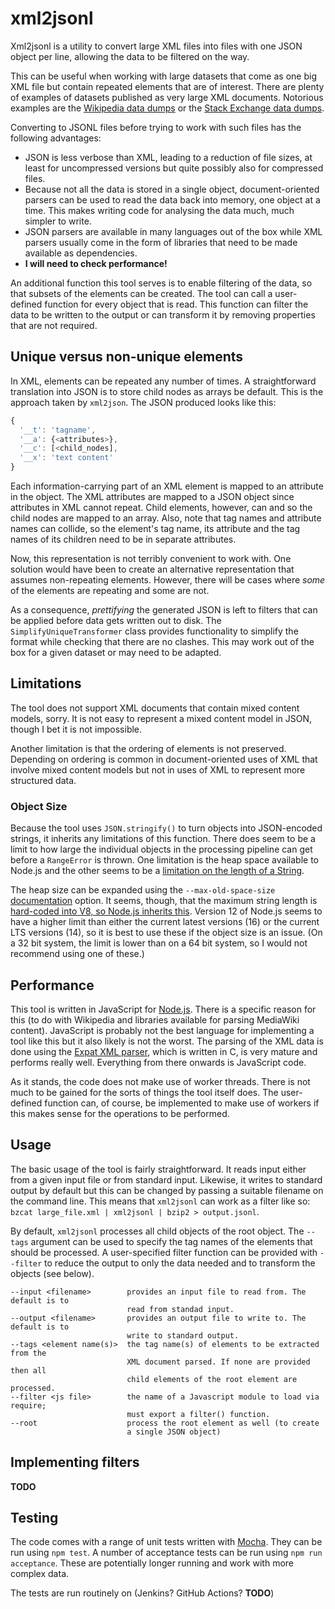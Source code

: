 # xml2jsonl

Xml2jsonl is a utility to convert large XML files into files with one JSON object per line, allowing
the data to be filtered on the way.

This can be useful when working with large datasets that come as one
big XML file but contain repeated elements that are of interest. There
are plenty of examples of datasets published as very large XML
documents. Notorious examples are the [Wikipedia data
dumps](https://dumps.wikimedia.org/backup-index.html) or the
[Stack Exchange data
dumps](https://archive.org/details/stackexchange). 

Converting to JSONL files before trying to work with such files has the following advantages:

* JSON is less verbose than XML, leading to a reduction of file sizes, at least for uncompressed
  versions but quite possibly also for compressed files.  
* Because not all the data is stored in a single object, document-oriented parsers can be used to
  read the data back into memory, one object at a time. This makes writing code for analysing the
  data much, much simpler to write.
* JSON parsers are available in many languages out of the box while XML parsers usually come in the
  form of libraries that need to be made available as dependencies.
* **I will need to check performance!**

An additional function this tool serves is to enable filtering of the
data, so that subsets of the elements can be created. The tool can
call a user-defined function for every object that is read.  This
function can filter the data to be written to the output or can
transform it by removing properties that are not required.

## Unique versus non-unique elements

In XML, elements can be repeated any number of times. A
straightforward translation into JSON is to store child nodes as
arrays be default. This is the approach taken by `xml2json`. The JSON
produced looks like this:

```javascript
{
  '__t': 'tagname', 
  '__a': {<attributes>},
  '__c': [<child_nodes],
  '__x': 'text content'
}
```

Each information-carrying part of an XML element is mapped to an
attribute in the object. The XML attributes are mapped to a JSON
object since attributes in XML cannot repeat. Child elements, however,
can and so the child nodes are mapped to an array. Also, note that tag
names and attribute names can collide, so the element's tag name, its
attribute and the tag names of its children need to be in separate
attributes.

Now, this representation is not terribly convenient to work with. One 
solution would have been to create an alternative representation that 
assumes non-repeating elements. However, there will be cases where *some* 
of the elements are repeating and some are not. 

As a consequence, *prettifying* the generated JSON is left to filters
that can be applied before data gets written out to disk. The
`SimplifyUniqueTransformer` class provides functionality to simplify
the format while checking that there are no clashes. This may work out
of the box for a given dataset or may need to be adapted.

## Limitations

The tool does not support XML documents that contain mixed content
models, sorry. It is not easy to represent a mixed content model in
JSON, though I bet it is not impossible.

Another limitation is that the ordering of elements is not preserved.
Depending on ordering is common in document-oriented uses of XML that
involve mixed content models but not in uses of XML to represent more
structured data.

### Object Size

Because the tool uses `JSON.stringify()` to turn objects into
JSON-encoded strings, it inherits any limitations of this function. 
There does seem to be a limit to how large the individual objects in
the processing pipeline can get before a `RangeError` is thrown. One 
limitation is the heap space available to Node.js and the other seems 
to be a [limitation on the
length of a String](https://stackoverflow.com/questions/44533966/v8-node-js-increase-max-allowed-string-length).

The heap size can be expanded using the `--max-old-space-size`
[documentation](https://nodejs.org/api/cli.html#cli_max_old_space_size_size_in_megabytes) option. It seems, though, that the maximum string length is [hard-coded into V8, so Node.js inherits this](https://github.com/nodejs/node/issues/33960). Version 12 of Node.js seems to have a higher limit than either the current latest versions (16) or the current LTS versions (14), so it is best to use these if the object size is an issue. (On a 32 bit system, the limit is lower than on a 64 bit system, so I would not recommend using one of these.)

## Performance

This tool is written in JavaScript for [Node.js](https://nodejs.org). There is a specific reason for
this (to do with Wikipedia and libraries available for parsing MediaWiki content). JavaScript is probably 
not the best language for implementing a tool like this but it also likely is not the worst. The
parsing of the XML data is done using the [Expat XML parser](https://libexpat.github.io/), which is
written in C, is very mature and performs really well. Everything from there onwards is JavaScript
code.

As it stands, the code does not make use of worker threads. There is not much to be gained for the
sorts of things the tool itself does. The user-defined function can, of course, be implemented to
make use of workers if this makes sense for the operations to be performed. 

## Usage

The basic usage of the tool is fairly straightforward. It reads input either from a given input file
or from standard input. Likewise, it writes to standard output by default but this can be changed
by passing a suitable filename on the command line. This means that `xml2jsonl` can work as a filter
like so: `bzcat large_file.xml | xml2jsonl | bzip2 > output.jsonl`.

By default, `xml2jsonl` processes all child objects of the root
object. The `--tags` argument can be used to specify the tag names of
the elements that should be processed. A user-specified filter
function can be provided with `--filter` to reduce the output to only
the data needed and to transform the objects (see below).

```
--input <filename>        provides an input file to read from. The default is to 
                          read from standad input.
--output <filename>       provides an output file to write to. The default is to 
                          write to standard output.
--tags <element name(s)>  the tag name(s) of elements to be extracted from the 
                          XML document parsed. If none are provided then all
                          child elements of the root element are processed.
--filter <js file>        the name of a Javascript module to load via require; 
                          must export a filter() function.
--root                    process the root element as well (to create
                          a single JSON object)
```


## Implementing filters

**TODO**

## Testing

The code comes with a range of unit tests written with
[Mocha](https://mochajs.org/). They can be run using `npm test`. A
number of acceptance tests can be run using `npm run acceptance`.
These are potentially longer running and work with more complex data.

The tests are run routinely on (Jenkins? GitHub Actions? **TODO**)
